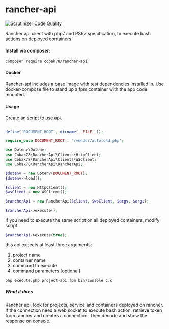 # rancher-api
[![Scrutinizer Code Quality](https://scrutinizer-ci.com/g/cobak78/rancher-api/badges/quality-score.png?b=master)](https://scrutinizer-ci.com/g/cobak78/rancher-api/?branch=master)

Rancher api client with php7 and PSR7 specification, to execute bash actions on deployed containers

#### Install via composer:
    composer require cobak78/rancher-api

#### Docker
Rancher-api includes a base image with test dependencies installed in.
Use docker-compose file to stand up a fpm container with the app code mounted.

#### Usage
Create an script to use api.

```php

define('DOCUMENT_ROOT', dirname(__FILE__));

require_once DOCUMENT_ROOT . '/vendor/autoload.php';

use Dotenv\Dotenv;
use Cobak78\RancherApi\Clients\HttpClient;
use Cobak78\RancherApi\Clients\WSClient;
use Cobak78\RancherApi\RancherApi;

$dotenv = new Dotenv(DOCUMENT_ROOT);
$dotenv->load();

$client = new HttpClient();
$wsClient = new WSClient();

$rancherApi = new RancherApi($client, $wsClient, $argv, $argc);

$rancherApi->execute();

```

If you need to execute the same script on all deployed containers, modify script.

```php
$rancherApi->execute(true);
```

this api expects at least three arguments:
1. project name
2. container name
3. command to execute
4. command parameters [optional]
 
```bash
php execute.php project-api fpm bin/console c:c
```


##### What it does

Rancher api, look for projects, service and containers deployed on rancher. If the connection need a web socket to execute bash action, retrieve token from rancher and creates a connection. Then decode and show the response on console.
